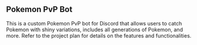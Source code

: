 ## Pokemon PvP Bot

This is a custom Pokemon PvP bot for Discord that allows users to catch Pokemon with shiny variations, includes all generations of Pokemon, and more. Refer to the project plan for details on the features and functionalities.